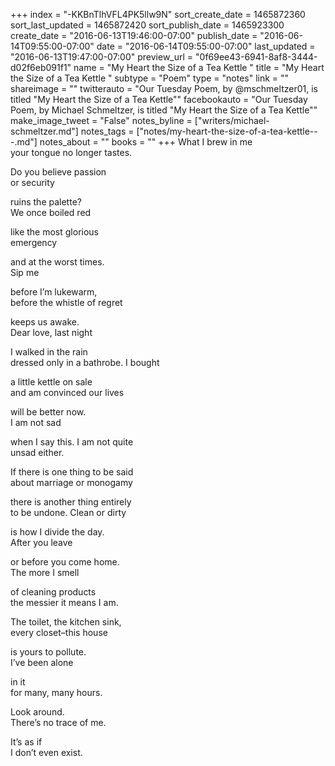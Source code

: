+++
index = "-KKBnTlhVFL4PK5llw9N"
sort_create_date = 1465872360
sort_last_updated = 1465872420
sort_publish_date = 1465923300
create_date = "2016-06-13T19:46:00-07:00"
publish_date = "2016-06-14T09:55:00-07:00"
date = "2016-06-14T09:55:00-07:00"
last_updated = "2016-06-13T19:47:00-07:00"
preview_url = "0f69ee43-6941-8af8-3444-d02f6eb091f1"
name = "My Heart the Size of a Tea Kettle   "
title = "My Heart the Size of a Tea Kettle   "
subtype = "Poem"
type = "notes"
link = ""
shareimage = ""
twitterauto = "Our Tuesday Poem, by @mschmeltzer01, is titled \"My Heart the Size of a Tea Kettle\""
facebookauto = "Our Tuesday Poem, by Michael Schmeltzer, is titled \"My Heart the Size of a Tea Kettle\""
make_image_tweet = "False"
notes_byline = ["writers/michael-schmeltzer.md"]
notes_tags = ["notes/my-heart-the-size-of-a-tea-kettle---.md"]
notes_about = ""
books = ""
+++
What I brew in me<br>
your tongue no longer tastes. 

Do you believe passion<br>
or security 

ruins the palette?<br>
We once boiled red 

like the most glorious<br> 
emergency

and at the worst times.<br>
Sip me 

before I’m lukewarm,<br>
before the whistle of regret 

keeps us awake.<br>
Dear love, last night 

I walked in the rain<br>
dressed only in a bathrobe. I bought 

a little kettle on sale<br>
and am convinced our lives

will be better now.<br>
I am not sad 

when I say this. I am not quite<br>
unsad either. 

If there is one thing to be said<br>
about marriage or monogamy 

there is another thing entirely<br>
to be undone. Clean or dirty 

is how I divide the day.<br>
After you leave 

or before you come home.<br>
The more I smell 

of cleaning products<br>
the messier it means I am. 

The toilet, the kitchen sink,<br>
every closet–this house 

is yours to pollute.<br>
I’ve been alone 

in it<br>
for many, many hours. 

Look around.<br>
There’s no trace of me. 

It’s as if<br>
I don’t even exist. 
